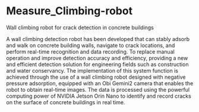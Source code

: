 # Measure_Climbing-robot
Wall climbing robot for crack detection in concrete buildings

A wall climbing detection robot has been developed that can stably adsorb and walk on concrete building walls, navigate to crack locations, and perform real-time recognition and data recording. To replace manual operation and improve detection accuracy and efficiency, providing a new and efficient detection solution for engineering fields such as construction and water conservancy. The implementation of this system function is achieved through the use of a wall climbing robot designed with negative pressure adsorption, equipped with an Obi Gemini2 camera that enables the robot to obtain real-time images. The data is processed using the powerful computing power of NVIDIA Jetson Orin Nano to identify and record cracks on the surface of concrete buildings in real time.
